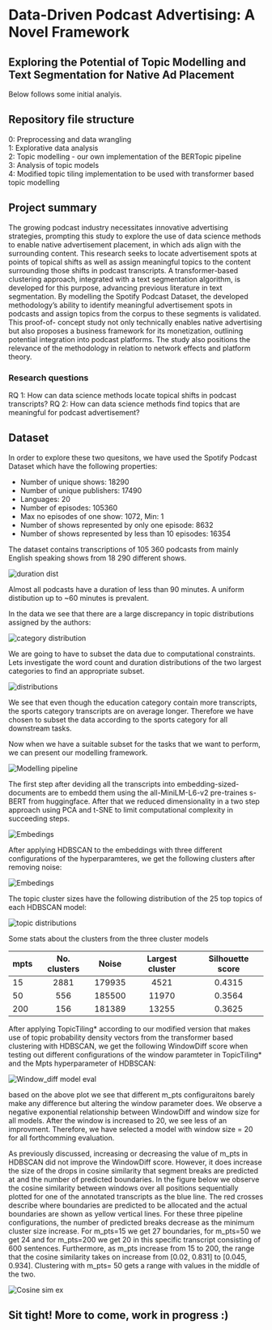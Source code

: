# Data-Driven Podcast Advertising: A Novel Framework
## Exploring the Potential of Topic Modelling and Text Segmentation for Native Ad Placement

Below follows some initial analyis.

## Repository file structure
0: Preprocessing and data wrangling  
1: Explorative data analysis  
2: Topic modelling -  our own implementation of the BERTopic pipeline  
3: Analysis of topic models  
4: Modified topic tiling implementation to be used with transformer based topic modelling  


## Project summary
The growing podcast industry necessitates innovative advertising strategies, prompting this study to explore the use of data science methods to enable native advertisement placement, in which ads align with the surrounding content. This research seeks to locate advertisement spots at points of topical shifts as well as assign meaningful topics to the content surrounding those shifts in podcast transcripts. A transformer-based clustering approach, integrated with a text segmentation algorithm, is developed for this purpose, advancing previous literature in text segmentation. By modelling the Spotify Podcast Dataset, the developed methodology’s ability to identify meaningful advertisement spots in podcasts and assign topics from the corpus to these segments is validated. This proof-of- concept study not only technically enables native advertising but also proposes a business framework for its monetization, outlining potential integration into podcast platforms. The study also positions the relevance of the methodology in relation to network effects and platform theory.


### Research questions
RQ 1: How can data science methods locate topical shifts in podcast transcripts?
RQ 2: How can data science methods find topics that are meaningful for podcast advertisement?


## Dataset 
In order to explore these two quesitons, we have used the Spotify Podcast Dataset which have the following properties: 

* Number of unique shows: 18290
* Number of unique publishers: 17490
* Languages: 20
* Number of episodes: 105360
* Max no episodes of one show: 1072, Min: 1
* Number of shows represented by only one episode: 8632
* Number of shows represented by less than 10 episodes: 16354

The dataset contains transcriptions of 105 360 podcasts from mainly English speaking shows from 18 290 different shows.

![duration dist](Images/duration_dist.png)

Almost all podcasts have a duration of less than 90 minutes. A uniform distibution up to ~60 minutes is prevalent.

In the data we see that there are a large discrepancy in topic distributions assigned by the authors: 

![category distribution](Images/categories.png)

We are going to have to subset the data due to computational constraints. 
Lets investigate the word count and duration distributions of the two largest categories to find an appropriate subset.

![distributions](Images/eduvssport.png)

We see that even though the education category contain more transcripts, the sports category transcripts are on average longer. Therefore we have chosen to subset the data according to the sports category for all downstream tasks. 

Now when we have a suitable subset for the tasks that we want to perform, we can present our modelling framework.

![Modelling pipeline](thesis_figures/modelling_framework.png)

The first step after deviding all the transcripts into embedding-sized-documents are to embedd them using the all-MiniLM-L6-v2 pre-traines s-BERT from huggingface. After that we reduced dimensionality in a two step approach using PCA and t-SNE to limit computational complexity in succeeding steps.

![Embedings](Images/embeddings.png)

After applying HDBSCAN to the embeddings with three different configurations of the hyperparamteres, we get the following clusters after removing noise: 

![Embedings](Images/clusters.png)

The topic cluster sizes have the following distribution of the 25 top topics of each HDBSCAN model: 

![topic distributions](Images/topic_model_dists.png)

Some stats about the clusters from the three cluster models

| mpts        | No. clusters   | Noise  | Largest cluster | Silhouette score
| ------------- |:-------------:| :-----:|:----: | :-----:
| 15      | 2881 |  179935| 4521 | 0.4315
| 50      | 556      |   185500 |11970 | 0.3564
| 200 | 156      | 181389 |13255 | 0.3625


After applying TopicTiling* according to our modified version that makes use of topic probability density vectors from the transformer based clustering with HDBSCAN, we get the following WindowDiff score when testing out different configurations of the window paramteter in TopicTiling* and the Mpts hyperparameter of HDBSCAN: 

![Window_diff model eval](Images/model_selection.png)

based on the above plot we see that different m_pts configuraitons barely make any difference but altering the window parameter does. We observe a negative exponential relationship between WindowDiff and window size for all models. After the window is increased to 20, we see less of an improvment. Therefore, we have selected a model with window size = 20 for all forthcomming evaluation. 

As previously discussed, increasing or decreasing the value of m_pts in HDBSCAN did not improve the WindowDiff score. However, it does increase the size of the drops in cosine similarity that segment breaks are predicted at and the number of predicted boundaries. In the figure below we observe the cosine similarity between windows over all positions sequentially plotted for one of the annotated transcripts as the blue line. The red crosses describe where boundaries are predicted to be allocated and the actual boundaries are shown as yellow vertical lines. For these three pipeline configurations, the number of predicted breaks decrease as the minimum cluster size increase. For m_pts=15 we get 27 boundaries, for m_pts=50 we get 24 and for m_pts=200 we get 20 in this specific transcript consisting of 600 sentences. Furthermore, as m_pts increase from 15 to 200, the range that the cosine similarity takes on increase from [0.02, 0.831] to [0.045, 0.934]. Clustering with m_pts= 50 gets a range with values in the middle of the two.

![Cosine sim ex](Images/cosine_sim_ex.png)

## Sit tight! More to come, work in progress :) 